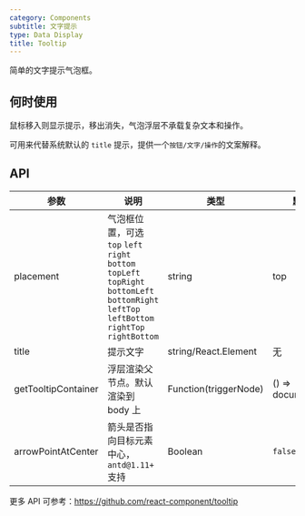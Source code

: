 ```yaml
---
category: Components
subtitle: 文字提示
type: Data Display
title: Tooltip
---
```


简单的文字提示气泡框。

## 何时使用

鼠标移入则显示提示，移出消失，气泡浮层不承载复杂文本和操作。

可用来代替系统默认的 `title` 提示，提供一个`按钮/文字/操作`的文案解释。

## API

| 参数      | 说明                                     | 类型       | 默认值 |
|-----------|------------------------------------------|------------|--------|
| placement | 气泡框位置，可选 `top` `left` `right` `bottom` `topLeft` `topRight` `bottomLeft` `bottomRight` `leftTop` `leftBottom` `rightTop` `rightBottom` | string     | top    |
| title     | 提示文字                                 | string/React.Element | 无     |
| getTooltipContainer | 浮层渲染父节点。默认渲染到 body 上 | Function(triggerNode) | () => document.body |
| arrowPointAtCenter | 箭头是否指向目标元素中心，`antd@1.11+` 支持 | Boolean | `false` |

更多 API 可参考：https://github.com/react-component/tooltip
